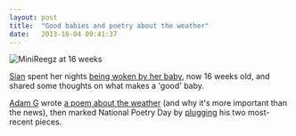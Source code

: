 ```yaml
---
layout: post
title:  "Good babies and poetry about the weather"
date:   2013-10-04 09:41:37
---
```


![MiniReegz at 16 weeks](http://elgingerbread.files.wordpress.com/2013/10/dsc_0422.jpg?w=467&h=702)

[Sian][sian] spent her nights [being woken by her baby](http://elgingerbread.wordpress.com/2013/10/03/miniregz-at-16-weeks/), now 16 weeks old, and shared some thoughts on what makes a 'good' baby.

[Adam G][adam-g] wrote [a poem about the weather](http://adrokspoems.wordpress.com/2013/10/03/whether-or-not/) (and why it's more important than the news), then marked National Poetry Day by [plugging](http://strokeyadam.livejournal.com/82425.html) his two most-recent pieces.

[adam-g]:  http://strokeyadam.livejournal.com/
[adam-w]:  http://www.ad-space.org.uk/
[andy-k]:  http://theguidemark3.livejournal.com/
[andy-r]:  http://selfdoubtgun.wordpress.com/
[beth]:    http://littlegreenbeth.livejournal.com/
[bryn]:    http://randomlyevil.org.uk/
[claire]:  http://nowebsite.co.uk/blog/
[dan]:     http://www.scatmania.org/
[ele]:     http://ele-is-crazy.livejournal.com/
[fiona]:   http://fionafish.wordpress.com/
[hayley]:  http://leelee1983.livejournal.com/
[jen]:     http://scleip.livejournal.com/
[jimmy]:   http://vikingjim.livejournal.com/
[jta]:     http://blog.electricquaker.co.uk/
[kit]:     http://reaperkit.wordpress.com/
[liz]:     http://norasdollhouse.livejournal.com/
[malbo21]: http://malbo21.wordpress.com/
[matt-p]:  http://myzelik.livejournal.com/
[matt-r]:  http://matt-inthe-hat.livejournal.com/
[paul]:    http://blog.pacifist.co.uk/
[penny]:   http://thepennyfaerie.livejournal.com/
[pete]:    http://loonybin345.livejournal.com/
[rory]:    http://razinaber.livejournal.com/
[ruth]:    http://fleeblewidget.co.uk/
[sarah]:   http://starlight-sarah.livejournal.com/
[sian]:    http://elgingerbread.wordpress.com/

